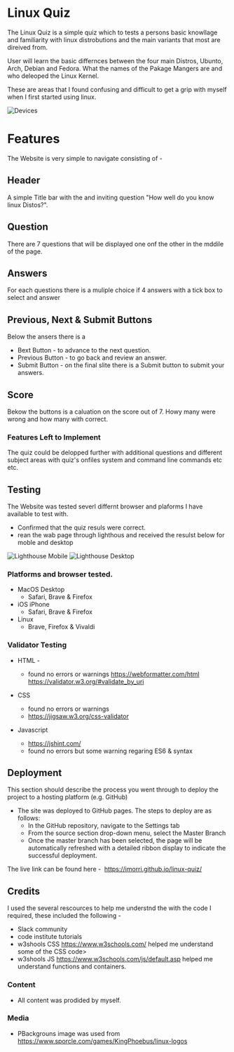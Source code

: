 # Linux Quiz

The Linux Quiz is a simple quiz which to tests a persons basic knowllage and familiarity with linux distrobutions and the main variants that most are direived from. 

User will learn the basic differnces between the four main Distros, Ubunto, Arch, Debian and Fedora. What the names of the Pakage Mangers are and who deleoped the Linux Kernel.

These are areas that I found confusing and difficult to get a grip with myself when I first started using linux.

![Devices](media/linuxquiz.png)




# Features 

The Website is very simple to navigate consisting of -

## Header
A simple Title bar with the and inviting question "How well do you know linux Distos?".

## Question
There are 7 questions that will be displayed one onf the other in the mddile of the page.

## Answers
For each questions there is a muliple choice if 4 answers with a tick box to select and answer

## Previous, Next & Submit Buttons
Below the ansers there is a 
- Bext Button - to advance to the next question.
- Previous Button - to go back and review an answer.
- Submit Button -  on the final slite there is a Submit button to submit your answers.

## Score
Bekow the buttons is a caluation on the score  out of 7.  Howy many were wrong and how many with correct.


### Features Left to Implement
The quiz could be delopped further with additional questions and different subject areas with quiz's onfiles system and command line commands etc etc.

## Testing 

The Website was tested severl differnt browser and plaforms I have available to test with. 
 
- Confirmed that the quiz resuls were correct.
- rean the wab page through lighthous and received the resulst below for moble and desktop

![Lighthouse Mobile](media/Lightgouse-Mobile.png)
![Lighthouse Desktop](media/Lighthouse-Desktop.png)

### Platforms and browser tested.
- MacOS Desktop 
	- Safari, Brave & Firefox
- iOS iPhone 
	- Safari, Brave & Firefox
- Linux 
	- Brave, Firefox & Vivaldi



### Validator Testing 

- HTML - 
  	- found no errors or warnings
https://webformatter.com/html
https://validator.w3.org/#validate_by_uri

- CSS
 	- found no errors or warnings
	- https://jigsaw.w3.org/css-validator

- Javascript	
	- https://jshint.com/
  	- found no errors but some warning regaring ES6 & syntax 



## Deployment

This section should describe the process you went through to deploy the project to a hosting platform (e.g. GitHub) 

- The site was deployed to GitHub pages. The steps to deploy are as follows: 
  - In the GitHub repository, navigate to the Settings tab 
  - From the source section drop-down menu, select the Master Branch
  - Once the master branch has been selected, the page will be automatically refreshed with a detailed ribbon display to indicate the successful deployment. 

The live link can be found here -  https://imorri.github.io/linux-quiz/

## Credits
I used the several rescources to help me understnd the with the code I required, these included the following -

- Slack community
- code institute tutorials
- w3shools CSS https://www.w3schools.com/ helped me understand some of the CSS code>
- w3shools JS https://www.w3schools.com/js/default.asp helped me understand functions and containers.


### Content 
- All content was prodided by myself.

### Media
- PBackgrouns image was used from https://www.sporcle.com/games/KingPhoebus/linux-logos